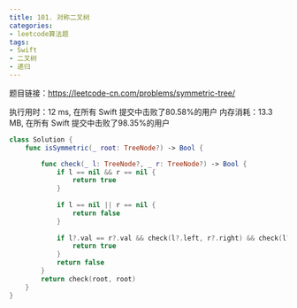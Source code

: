 ```yaml
---
title: 101. 对称二叉树
categories:
- leetcode算法题
tags:
- Swift
- 二叉树
- 递归
---
```


题目链接：https://leetcode-cn.com/problems/symmetric-tree/

执行用时：12 ms, 在所有 Swift 提交中击败了80.58%的用户
内存消耗：13.3 MB, 在所有 Swift 提交中击败了98.35%的用户
``` swift
class Solution {
    func isSymmetric(_ root: TreeNode?) -> Bool {

        func check(_ l: TreeNode?, _ r: TreeNode?) -> Bool {
            if l == nil && r == nil {
                return true
            }
            
            if l == nil || r == nil {
                return false
            }
            
            if l?.val == r?.val && check(l?.left, r?.right) && check(l?.right, r?.left) {
                return true
            }
            return false
        }
        return check(root, root)
    }
}
```